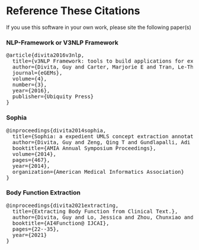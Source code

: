 # Reference These Citations ###

If you use this software in your own work, please site the following paper(s)

###  NLP-Framework or V3NLP Framework ###
<pre>
@article{divita2016v3nlp,
  title={v3NLP Framework: tools to build applications for extracting concepts from clinical text},
  author={Divita, Guy and Carter, Marjorie E and Tran, Le-Thuy and Redd, Doug and Zeng, Qing T and Duvall, Scott and Samore, Matthew H and Gundlapalli, Adi V},
  journal={eGEMs},
  volume={4},
  number={3},
  year={2016},
  publisher={Ubiquity Press}
}
</pre>

### Sophia ###
<pre>
@inproceedings{divita2014sophia,
  title={Sophia: a expedient UMLS concept extraction annotator},
  author={Divita, Guy and Zeng, Qing T and Gundlapalli, Adi V and Duvall, Scott and Nebeker, Jonathan and Samore, Matthew H},
  booktitle={AMIA Annual Symposium Proceedings},
  volume={2014},
  pages={467},
  year={2014},
  organization={American Medical Informatics Association}
}
</pre>

### Body Function Extraction ###
<pre>
@inproceedings{divita2021extracting,
  title={Extracting Body Function from Clinical Text.},
  author={Divita, Guy and Lo, Jessica and Zhou, Chunxiao and Coale, Kathleen and Rasch, Elizabeth},
  booktitle={AI4Function@ IJCAI},
  pages={22--35},
  year={2021}
}
</pre>

